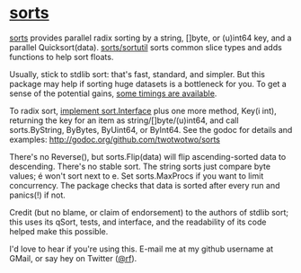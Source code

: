# [sorts](http://godoc.org/github.com/twotwotwo/sorts)

[sorts](http://godoc.org/github.com/twotwotwo/sorts) provides
parallel radix sorting by a string, []byte, or (u)int64 key, and a parallel
Quicksort(data). 
[sorts/sortutil](http://godoc.org/github.com/twotwotwo/sorts/sortutil)
sorts common slice types and adds functions to help sort floats.

Usually, stick to stdlib sort: that's fast, standard, and simpler.  But this
package may help if sorting huge datasets is a bottleneck for you.  To get a
sense of the potential gains, [some timings are available](https://docs.google.com/spreadsheets/d/1GkXMLXQ7oW5Bp0qwyYw0IiQElIq8B-IvNEYE_RPCTvA/edit#gid=0).

To radix sort, 
[implement sort.Interface](http://golang.org/pkg/sort/#Interface) 
plus one more method, Key(i int), returning the key for an item as
string/[]byte/(u)int64, and call sorts.ByString, ByBytes, ByUint64, or
ByInt64.  See the godoc for details and examples:
http://godoc.org/github.com/twotwotwo/sorts

There's no Reverse(), but sorts.Flip(data) will flip ascending-sorted
data to descending.  There's no stable sort.  The string sorts just compare
byte values; é won't sort next to e.  Set sorts.MaxProcs if you want to 
limit concurrency. The package checks that data is sorted after every run 
and panics(!) if not.

Credit (but no blame, or claim of endorsement) to the authors of stdlib sort; 
this uses its qSort, tests, and interface, and the readability of its code 
helped make this possible.

I'd love to hear if you're using this. E-mail me at my github username at
GMail, or say hey on Twitter ([@rf](http://twitter.com/rf/)).
